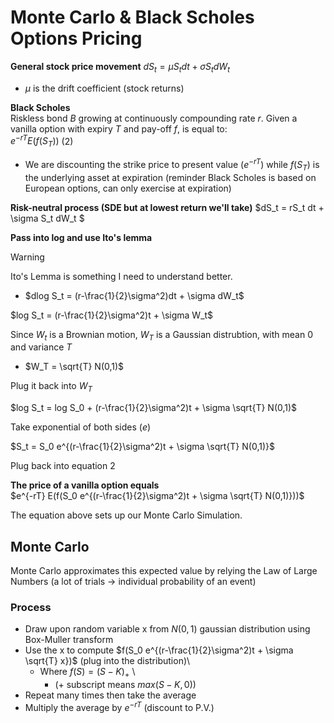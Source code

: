 # Monte Carlo & Black Scholes Options Pricing

[//]: #https://docs.github.com/en/get-started/writing-on-github/getting-started-with-writing-and-formatting-on-github/basic-writing-and-formatting-syntax

**General stock price movement**
$dS_t = \mu S_t dt + \sigma S_t dW_t$

- $\mu$ is the drift coefficient (stock returns)

**Black Scholes**\
Riskless bond $B$ growing at continuously compounding rate $r$. Given a vanilla option with expiry $T$ and pay-off $f$, is equal to:\
$e^{-rT} E(f(S_T))$ (2)

- We are discounting the strike price to present value ($e^{-rT}$) while $f(S_T)$ is the underlying asset at expiration (reminder Black Scholes is based on European options, can only exercise at expiration)

**Risk-neutral process (SDE but at lowest return we'll take)**
$dS_t = rS_t dt + \sigma S_t dW_t $

**Pass into log and use Ito's lemma**

> [!WARNING]
> Ito's Lemma is something I need to understand better.

- $dlog S_t = (r-\frac{1}{2}\sigma^2)dt + \sigma dW_t$

$log S_t = (r-\frac{1}{2}\sigma^2)t + \sigma W_t$

Since $W_t$ is a Brownian motion, $W_T$ is a Gaussian distrubtion, with mean $0$ and variance $T$

- $W_T = \sqrt{T} N(0,1)$

Plug it back into $W_T$

$log S_t = log S_0 + (r-\frac{1}{2}\sigma^2)t + \sigma \sqrt{T} N(0,1)$

Take exponential of both sides ($e$)

$S_t = S_0 e^{(r-\frac{1}{2}\sigma^2)t + \sigma \sqrt{T} N(0,1)}$

Plug back into equation 2

**The price of a vanilla option equals**\
$e^{-rT} E(f(S_0 e^{(r-\frac{1}{2}\sigma^2)t + \sigma \sqrt{T} N(0,1)}))$

The equation above sets up our Monte Carlo Simulation.

## Monte Carlo

Monte Carlo approximates this expected value by relying the Law of Large Numbers (a lot of trials $\rightarrow$ individual probability of an event)

### Process

- Draw upon random variable x from $N(0,1)$ gaussian distribution using Box-Muller transform
- Use the x to compute $f(S_0 e^{(r-\frac{1}{2}\sigma^2)t + \sigma \sqrt{T} x})$ (plug into the distribution)\
  - Where $f(S) = (S-K)_+$ \
    - $(+$ subscript means $max(S-K,0))$
- Repeat many times then take the average
- Multiply the average by $e^{-rT}$ (discount to P.V.)
